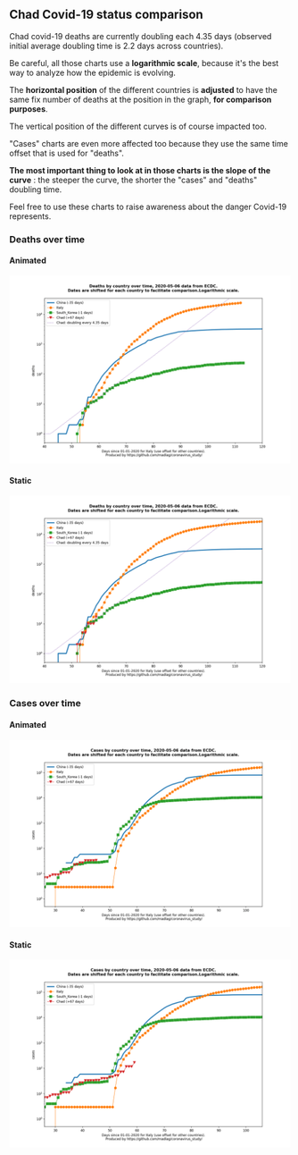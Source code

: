 ## Chad Covid-19 status comparison 

Chad covid-19 deaths are currently doubling each 4.35 days (observed initial average doubling time is 2.2 days across countries).



Be careful, all those charts use a **logarithmic scale**, because it's the best way to analyze how the epidemic is evolving.
 
The **horizontal position** of the different countries is **adjusted** to have the same fix number of deaths at the position in the graph, **for comparison purposes**.

The vertical position of the different curves is of course impacted too.

"Cases" charts are even more affected too because they use the same time offset that is used for "deaths".

**The most important thing to look at in those charts is the slope of the curve** : the steeper the curve, the shorter the "cases" and "deaths" doubling time.

Feel free to use these charts to raise awareness about the danger Covid-19 represents. 


 
### Deaths over time
 
#### Animated
![Chad covid-19 deaths animated chart](https://raw.githubusercontent.com/madlag/coronavirus_study/master/notebooks/graphs/2020-05-06/countries/Chad/2020-05-06_Chad_deaths.gif "Chad covid-19 deaths animated chart")   
 
#### Static
![Chad covid-19 deaths static chart](https://raw.githubusercontent.com/madlag/coronavirus_study/master/notebooks/graphs/2020-05-06/countries/Chad/2020-05-06_Chad_deaths.png "Chad covid-19 deaths static chart")   

 
### Cases over time
 
#### Animated
![Chad covid-19 cases animated chart](https://raw.githubusercontent.com/madlag/coronavirus_study/master/notebooks/graphs/2020-05-06/countries/Chad/2020-05-06_Chad_cases.gif "Chad covid-19 cases animated chart")   
 
#### Static
![Chad covid-19 cases static chart](https://raw.githubusercontent.com/madlag/coronavirus_study/master/notebooks/graphs/2020-05-06/countries/Chad/2020-05-06_Chad_cases.png "Chad covid-19 cases static chart")   

